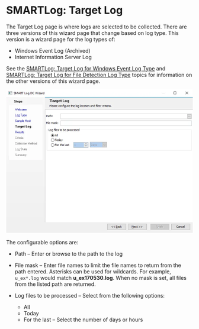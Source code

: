 # SMARTLog: Target Log

The Target Log page is where logs are selected to be collected. There are three versions of this
wizard page that change based on log type. This version is a wizard page for the log types of:

- Windows Event Log (Archived)
- Internet Information Server Log

See the [SMARTLog: Target Log for Windows Event Log Type](targetlogtype/windowseventlog.md) and
[SMARTLog: Target Log for File Detection Log Type](targetlogtype/filedetectionlog.md) topics for
information on the other versions of this wizard page.

![SMART Log DC Wizard Target Log page](../../../../../static/img/product_docs/accessanalyzer/admin/datacollector/smartlog/targetlog.webp)

The configurable options are:

- Path – Enter or browse to the path to the log
- File mask – Enter file names to limit the file names to return from the path entered. Asterisks
  can be used for wildcards. For example, `u_ex*.log` would match **u_ex170530.log**. When no mask
  is set, all files from the listed path are returned.
- Log files to be processed – Select from the following options:

    - All
    - Today
    - For the last – Select the number of days or hours

